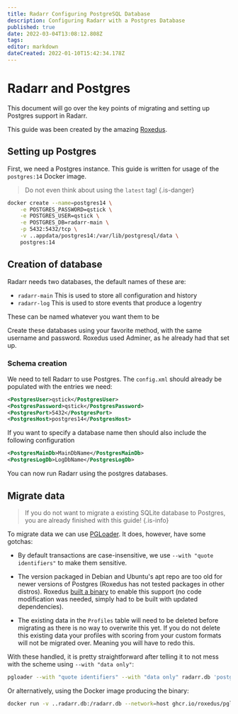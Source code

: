 ```yaml
---
title: Radarr Configuring PostgreSQL Database
description: Configuring Radarr with a Postgres Database
published: true
date: 2022-03-04T13:08:12.808Z
tags: 
editor: markdown
dateCreated: 2022-01-10T15:42:34.178Z
---
```


# Radarr and Postgres

This document will go over the key points of migrating and setting up Postgres support in Radarr.

This guide was been created by the amazing [Roxedus](https://github.com/Roxedus).

## Setting up Postgres

 First, we need a Postgres instance. This guide is written for usage of the `postgres:14` Docker image.

 > Do not even think about using the `latest` tag! {.is-danger}

```bash
docker create --name=postgres14 \
    -e POSTGRES_PASSWORD=qstick \
    -e POSTGRES_USER=qstick \
    -e POSTGRES_DB=radarr-main \
    -p 5432:5432/tcp \
    -v ..appdata/postgres14:/var/lib/postgresql/data \
    postgres:14
```

## Creation of database

Radarr needs two databases, the default names of these are:

- `radarr-main`   This is used to store all configuration and history
- `radarr-log`    This is used to store events that produce a logentry

These can be named whatever you want them to be

Create these databases using your favorite method, with the same username and password. Roxedus used Adminer, as he already had that set up.

### Schema creation

 We need to tell Radarr to use Postgres. The `config.xml` should already be populated with the entries we need:

```xml
<PostgresUser>qstick</PostgresUser>
<PostgresPassword>qstick</PostgresPassword>
<PostgresPort>5432</PostgresPort>
<PostgresHost>postgres14</PostgresHost>
```

If you want to specify a database name then should also include the following configuration
```xml
<PostgresMainDb>MainDbName</PostgresMainDb>
<PostgresLogDb>LogDbName</PostgresLogDb>
```

You can now run Radarr using the postgres databases. 

## Migrate data

> If you do not want to migrate a existing SQLite database to Postgres, you are already finished with this guide! {.is-info}

To migrate data we can use [PGLoader](https://github.com/dimitri/pgloader). It does, however, have some gotchas:
- By default transactions are case-insensitive, we use `--with "quote identifiers"` to make them sensitive.
- The version packaged in Debian and Ubuntu's apt repo are too old for newer versions of Postgres (Roxedus has not tested packages in other distros).
  Roxedus [built a binary](https://github.com/Roxedus/Pgloader-bin) to enable this support (no code modification was needed, simply had to be built with updated dependencies).


- The existing data in the `Profiles` table will need to be deleted before migrating as there is no way to overwrite this yet. If you do not delete this existing data your profiles with scoring from your custom formats will not be migrated over. Meaning you will have to redo this.


With these handled, it is pretty straightforward after telling it to not mess with the scheme using `--with "data only"`:

```bash
pgloader --with "quote identifiers" --with "data only" radarr.db 'postgresql://qstick:qstick@localhost/radarr-main'
```

Or alternatively, using the Docker image producing the binary:

```bash
docker run -v ..radarr.db:/radarr.db --network=host ghcr.io/roxedus/pgloader --with "quote identifiers" --with "data only" /radarr.db "postgresql://qstick:qstick@localhost/radarr-main"
```

